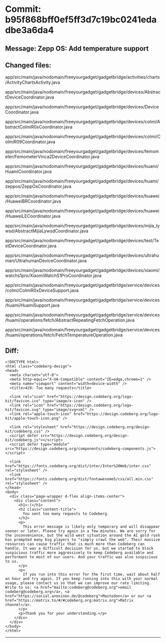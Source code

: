 # Commit: b95f868bff0ef5ff3d7c19bc0241edadbe3a6da4
## Message: Zepp OS: Add temperature support
## Changed files:
app/src/main/java/nodomain/freeyourgadget/gadgetbridge/activities/charts/ActivityChartsActivity.java

app/src/main/java/nodomain/freeyourgadget/gadgetbridge/devices/AbstractDeviceCoordinator.java

app/src/main/java/nodomain/freeyourgadget/gadgetbridge/devices/DeviceCoordinator.java

app/src/main/java/nodomain/freeyourgadget/gadgetbridge/devices/colmi/AbstractColmiR0xCoordinator.java

app/src/main/java/nodomain/freeyourgadget/gadgetbridge/devices/colmi/ColmiR09Coordinator.java

app/src/main/java/nodomain/freeyourgadget/gadgetbridge/devices/femometer/FemometerVinca2DeviceCoordinator.java

app/src/main/java/nodomain/freeyourgadget/gadgetbridge/devices/huami/HuamiCoordinator.java

app/src/main/java/nodomain/freeyourgadget/gadgetbridge/devices/huami/zeppos/ZeppOsCoordinator.java

app/src/main/java/nodomain/freeyourgadget/gadgetbridge/devices/huawei/HuaweiBRCoordinator.java

app/src/main/java/nodomain/freeyourgadget/gadgetbridge/devices/huawei/HuaweiLECoordinator.java

app/src/main/java/nodomain/freeyourgadget/gadgetbridge/devices/mijia_lywsd/AbstractMijiaLywsdCoordinator.java

app/src/main/java/nodomain/freeyourgadget/gadgetbridge/devices/test/TestDeviceCoordinator.java

app/src/main/java/nodomain/freeyourgadget/gadgetbridge/devices/ultrahuman/UltrahumanDeviceCoordinator.java

app/src/main/java/nodomain/freeyourgadget/gadgetbridge/devices/xiaomi/watchs1pro/XiaomiWatchS1ProCoordinator.java

app/src/main/java/nodomain/freeyourgadget/gadgetbridge/service/devices/colmi/ColmiR0xDeviceSupport.java

app/src/main/java/nodomain/freeyourgadget/gadgetbridge/service/devices/huami/HuamiSupport.java

app/src/main/java/nodomain/freeyourgadget/gadgetbridge/service/devices/huami/operations/fetch/AbstractRepeatingFetchOperation.java

app/src/main/java/nodomain/freeyourgadget/gadgetbridge/service/devices/huami/operations/fetch/FetchTemperatureOperation.java

## Diff:
```
<!DOCTYPE html>
<html class="codeberg-design">
<head>
  <meta charset="utf-8">
  <meta http-equiv="X-UA-Compatible" content="IE=edge,chrome=1" />
  <meta name="viewport" content="width=device-width" />
  <title>429: Too many requests</title>
  
  <link rel="icon" href="https://design.codeberg.org/logo-kit/favicon.ico" type="image/x-icon" />
  <link rel="icon" href="https://design.codeberg.org/logo-kit/favicon.svg" type="image/svg+xml" />
  <link rel="apple-touch-icon" href="https://design.codeberg.org/logo-kit/apple-touch-icon.png" />

  <link rel="stylesheet" href="https://design.codeberg.org/design-kit/codeberg.css" />
  <script defer src="https://design.codeberg.org/design-kit/codeberg.js"></script>
  <script defer type="module" src="https://design.codeberg.org/components/codeberg-components.js"></script>

  <link href="https://fonts.codeberg.org/dist/inter/Inter%20Web/inter.css" rel="stylesheet" />
  <link href="https://fonts.codeberg.org/dist/fontawesome5/css/all.min.css" rel="stylesheet" />
</head>
<body>
  <div class="page-wrapper d-flex align-items-center"> 
    <div class="content">
      <h1>:(</h1>
      <h2 class="content-title">
        You sent too many requests to Codeberg.
      </h2>
      <p>
        This error message is likely only temporary and will disappear sooner or later. Please try again in a few minutes. We are sorry for the inconvenience, but the wild west situation around the AI gold rush has prompted many big players to "simply crawl the web". Their massive resources can cause traffic that is much more than Codeberg can handle. It was a difficult decision for us, but we started to block suspicious traffic more aggressively to keep Codeberg available and performant to most of our users. And your traffic was also suspicious to us.
      </p>
      <p>
        If you run into this error for the first time, wait about half an hour and try again. If you keep running into this with your normal usage, please contact us so that we can improve our rate limiting. Write to us: <a href="mailto:codeberg@codeberg.org">email codeberg@codeberg.org</a>, <a href="https://social.anoxinon.de/@codeberg">Mastodon</a> or our <a href="https://matrix.to/#/#codeberg.org:matrix.org">Matrix channel</a>.
      </p>
      <p>Thank you for your understanding.</p>
    </div>
  </div>
</body>
</html>
```
-----------------------------------
